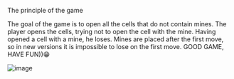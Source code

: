 The principle of the game

The goal of the game is to open all the cells that do not contain mines.
The player opens the cells, trying not to open the cell with the mine.
Having opened a cell with a mine, he loses. Mines are placed after the first move,
so in new versions it is impossible to lose on the first move.
GOOD GAME, HAVE FUN))😁


 ![image](https://user-images.githubusercontent.com/73960118/120792717-9d24a200-c53e-11eb-89e0-592841446f50.png)

